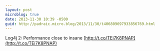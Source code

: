 ```yaml
---
layout: post
microblog: true
date: 2013-11-30 10:39 -0500
guid: http://padraic.micro.blog/2013/11/30/t406809697933856769.html
---
```

Log4j 2: Performance close to insane [http://t.co/TEi7K8PNAP](http://t.co/TEi7K8PNAP)
